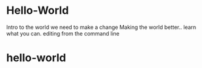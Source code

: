 # Hello-World
Intro to the world
we need to make a change
Making the world better.. learn what you can.
editing from the command line
# hello-world
